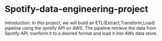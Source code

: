 # Spotify-data-engineering-project
Introduction.
In this project, we will build an ETL(Extract,Transform,Load) pipeline using the spotify API on AWS. The pipeline retrieve the data from Spotify API, tranform it to a desired format and load it into AWs data store.
